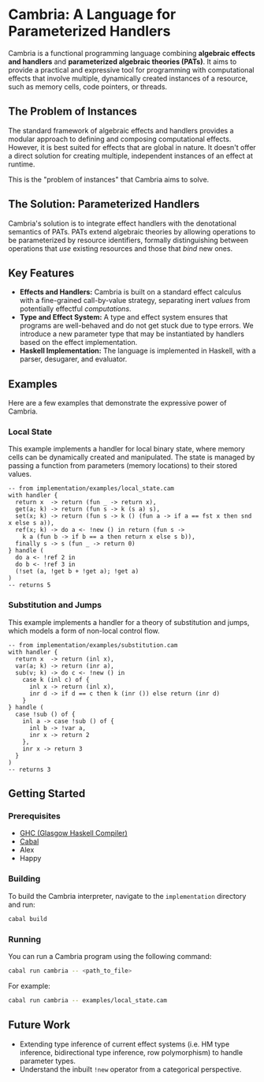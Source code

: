 # Cambria: A Language for Parameterized Handlers

Cambria is a functional programming language combining **algebraic effects and handlers** and **parameterized algebraic theories (PATs)**.
It aims to provide a practical and expressive tool for programming with computational effects that involve multiple, dynamically created instances of a resource, such as memory cells, code pointers, or threads.

## The Problem of Instances

The standard framework of algebraic effects and handlers provides a modular approach to defining and composing computational effects.
However, it is best suited for effects that are global in nature. It doesn't offer a direct solution for creating multiple, independent instances of an effect at runtime.

This is the "problem of instances" that Cambria aims to solve.

## The Solution: Parameterized Handlers

Cambria's solution is to integrate effect handlers with the denotational semantics of PATs.
PATs extend algebraic theories by allowing operations to be parameterized by resource identifiers, formally distinguishing between operations that *use* existing resources and those that *bind* new ones.

## Key Features

* **Effects and Handlers:** Cambria is built on a standard effect calculus with a fine-grained call-by-value strategy, separating inert *values* from potentially effectful *computations*.
* **Type and Effect System:** A type and effect system ensures that programs are well-behaved and do not get stuck due to type errors. We introduce a new parameter type that may be instantiated by handlers based on the effect implementation.
* **Haskell Implementation:** The language is implemented in Haskell, with a parser, desugarer, and evaluator.

## Examples

Here are a few examples that demonstrate the expressive power of Cambria.

### Local State

This example implements a handler for local binary state, where memory cells can be dynamically created and manipulated. The state is managed by passing a function from parameters (memory locations) to their stored values.

```
-- from implementation/examples/local_state.cam
with handler {
  return x  -> return (fun _ -> return x),
  get(a; k) -> return (fun s -> k (s a) s),
  set(x; k) -> return (fun s -> k () (fun a -> if a == fst x then snd x else s a)),
  ref(x; k) -> do a <- !new () in return (fun s ->
    k a (fun b -> if b == a then return x else s b)),
  finally s -> s (fun _ -> return 0)
} handle (
  do a <- !ref 2 in
  do b <- !ref 3 in
  (!set (a, !get b + !get a); !get a)
)
-- returns 5
```

### Substitution and Jumps

This example implements a handler for a theory of substitution and jumps, which models a form of non-local control flow.

```
-- from implementation/examples/substitution.cam
with handler {
  return x  -> return (inl x),
  var(a; k) -> return (inr a),
  sub(v; k) -> do c <- !new () in
    case k (inl c) of {
      inl x -> return (inl x),
      inr d -> if d == c then k (inr ()) else return (inr d)
    }
} handle (
  case !sub () of {
    inl a -> case !sub () of {
      inl b -> !var a,
      inr x -> return 2
    },
    inr x -> return 3
  }
)
-- returns 3
```

## Getting Started

### Prerequisites

* [GHC (Glasgow Haskell Compiler)](https://www.haskell.org/ghc/)
* [Cabal](https://www.haskell.org/cabal/)
* Alex
* Happy

### Building

To build the Cambria interpreter, navigate to the `implementation` directory and run:

```bash
cabal build
```

### Running
You can run a Cambria program using the following command:

```bash
cabal run cambria -- <path_to_file>
```
For example:

```bash
cabal run cambria -- examples/local_state.cam
```

## Future Work

 - Extending type inference of current effect systems (i.e. HM type inference, bidirectional type inference, row polymorphism) to handle parameter types.
 - Understand the inbuilt `!new` operator from a categorical perspective.
